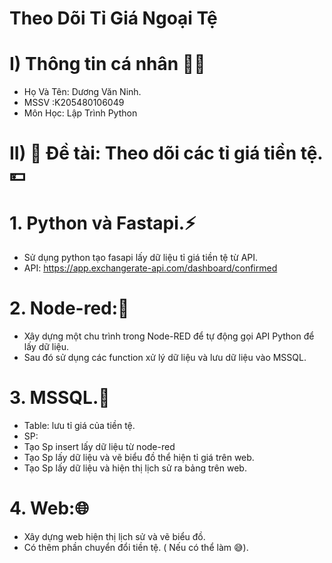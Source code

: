 # Theo Dõi Tỉ Giá Ngoại Tệ
# I) Thông tin cá nhân 🧑‍🎓
- Họ Và Tên: Dương Văn Ninh.
- MSSV :K205480106049
- Môn Học: Lập Trình Python

# II) 💼 Đề tài: Theo dõi các tỉ giá tiền tệ.💴
# 1. Python và Fastapi.⚡
- Sử dụng python tạo fasapi lấy dữ liệu tỉ giá tiền tệ từ API.
- API: https://app.exchangerate-api.com/dashboard/confirmed
# 2. Node-red:🛑
- Xây dựng một chu trình trong Node-RED để tự động gọi API Python để lấy dữ liệu.
- Sau đó sử dụng các function xử lý dữ liệu và lưu dữ liệu vào MSSQL.
# 3. MSSQL.📖
- Table: lưu tỉ giá của tiền tệ.
- SP:
- Tạo Sp insert lấy dữ liệu từ node-red
- Tạo Sp lấy dữ liệu và vẽ biểu đồ thể hiện tỉ giá trên web.
- Tạo Sp lấy dữ liệu và hiện thị lịch sử ra bảng trên web.
# 4. Web:🌐
- Xây dựng web hiện thị lịch sử và vẽ biểu đồ.
- Có thêm phần chuyển đổi tiền tệ. ( Nếu có thể làm 😅).

